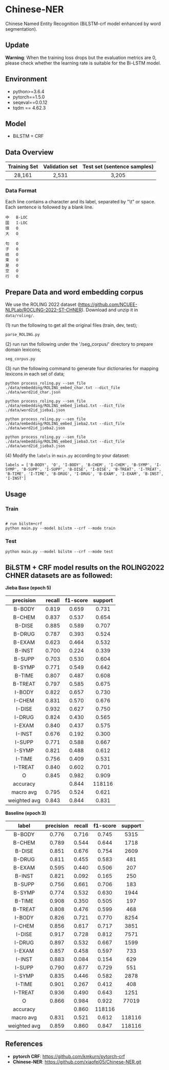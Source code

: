 # Chinese-NER
Chinese Named Entity Recognition (BiLSTM-crf model enhanced by word segmentation).

## Update
**Warning**: When the training loss drops but the evaluation metrics are 0, please check whether the  learning rate is suitable for the Bi-LSTM model.

## Environment

* python>=3.6.4
* pytorch==1.5.0
* seqeval==0.0.12
* tqdm ==  4.62.3

## Model

* BiLSTM + CRF


## Data Overview

Training Set|Validation set|Test set (sentence samples)
|:-:|:-:|:-:|
28,161|2,531|3,205|

### Data Format
Each line contains a character and its label, separated by "\t" or space. Each sentence is followed by a blank line.

```
中	B-LOC
国	I-LOC
很	O
大	O

句	O
子	O
结	O
束	O
是	O
空	O
行	O
```
## Prepare Data and word embedding corpus
We use the ROLING 2022 dataset (https://github.com/NCUEE-NLPLab/ROCLING-2022-ST-CHNER). Download and unzip it in `data/roling/`.

(1) run the following to get all the original files (train, dev, test);
```
parse_ROLING.py
``` 

(2) run run the following under the '/seg_corpus/' directory to prepare domain lexicons;
```
seg_corpus.py
```

(3) run the following command to generate four dictionaries for mapping lexicons in each set of data;

```
python process_roling.py --sen_file ./data/embedding/ROLING_embed_char.txt --dict_file ./data/word2id_char.json

python process_roling.py --sen_file ./data/embedding/ROLING_embed_jieba1.txt --dict_file ./data/word2id_jieba1.json

python process_roling.py --sen_file ./data/embedding/ROLING_embed_jieba2.txt --dict_file ./data/word2id_jieba2.json

python process_roling.py --sen_file ./data/embedding/ROLING_embed_jieba3.txt --dict_file ./data/word2id_jieba3.json

```
(4) Modify the `labels` in `main.py` according to your dataset:

```
labels = ['B-BODY', 'O', 'I-BODY', 'B-CHEM', 'I-CHEM', 'B-SYMP', 'I-SYMP', 'B-SUPP', 'I-SUPP', 'B-DISE', 'I-DISE', 'B-TREAT', 'I-TREAT', 'B-TIME', 'I-TIME', 'B-DRUG', 'I-DRUG', 'B-EXAM', 'I-EXAM', 'B-INST', 'I-INST']
```

## Usage
### **Train**
```

# run bilstm+crf
python main.py --model bilstm --crf --mode train 

```
### **Test**

```
python main.py --model bilstm --crf --mode test

```

## BiLSTM + CRF model results on the ROLING2022 CHNER datasets are as followed:


**Jieba Base (epoch 5)**

| precision | recall | f1-score | support |
| :-: | :-: | :-: | :-: |
| B-BODY | 0.819 | 0.659 | 0.731 | 5315 |
| B-CHEM | 0.837 | 0.537 | 0.654 | 1718 |
| B-DISE | 0.885 | 0.589 | 0.707 | 2609 |
| B-DRUG | 0.787 | 0.393 | 0.524 | 481 |
| B-EXAM | 0.623 | 0.464 | 0.532 | 207 |
| B-INST | 0.700 | 0.224 | 0.339 | 250 |
| B-SUPP | 0.703 | 0.530 | 0.604 | 183 |
| B-SYMP | 0.771 | 0.549 | 0.642 | 1944 |
| B-TIME | 0.807 | 0.487 | 0.608 | 197 |
| B-TREAT | 0.797 | 0.585 | 0.675 | 468 |
| I-BODY | 0.822 | 0.657 | 0.730 | 8254 |
| I-CHEM | 0.831 | 0.570 | 0.676 | 3851 |
| I-DISE | 0.932 | 0.627 | 0.750 | 7571 |
| I-DRUG | 0.824 | 0.430 | 0.565 | 1599 |
| I-EXAM | 0.840 | 0.437 | 0.575 | 733 |
| I-INST | 0.676 | 0.192 | 0.300 | 629 |
| I-SUPP | 0.771 | 0.588 | 0.667 | 551 |
| I-SYMP | 0.821 | 0.488 | 0.612 | 2878 |
| I-TIME | 0.756 | 0.409 | 0.531 | 408 |
| I-TREAT | 0.840 | 0.602 | 0.701 | 1251 |
| O | 0.845 | 0.982 | 0.909 | 77019 |
| accuracy| | 0.844 | 118116 |
| macro avg| 0.795 | 0.524 | 0.621 | 118116 |
|weighted avg| 0.843 | 0.844 | 0.831 | 118116 |



**Baseline (epoch 3)**

|label| precision| recall | f1-score| support
| :-:     | :-:     | :-:     | :-:     | :-:     |
| B-BODY | 0.776 | 0.716 | 0.745 | 5315 |
| B-CHEM | 0.789 | 0.544 | 0.644 | 1718 |
| B-DISE | 0.851 | 0.676 | 0.754 | 2609 |
| B-DRUG | 0.811 | 0.455 | 0.583 | 481 |
| B-EXAM | 0.595 | 0.440 | 0.506 | 207 |
| B-INST | 0.821 | 0.092 | 0.165 | 250 |
| B-SUPP | 0.756 | 0.661 | 0.706 | 183 |
| B-SYMP | 0.774 | 0.532 | 0.630 | 1944 |
| B-TIME | 0.908 | 0.350 | 0.505 | 197 |
| B-TREAT | 0.808 | 0.476 | 0.599 | 468 |
| I-BODY | 0.826 | 0.721 | 0.770 | 8254 |
| I-CHEM | 0.856 | 0.617 | 0.717 | 3851 |
| I-DISE | 0.917 | 0.728 | 0.812 | 7571 |
| I-DRUG | 0.897 | 0.532 | 0.667 | 1599 |
| I-EXAM | 0.857 | 0.458 | 0.597 | 733 |
| I-INST | 0.883 | 0.084 | 0.154 | 629 |
| I-SUPP | 0.790 | 0.677 | 0.729 | 551 |
| I-SYMP | 0.835 | 0.446 | 0.582 | 2878 |
| I-TIME | 0.901 | 0.267 | 0.412 | 408 |
| I-TREAT | 0.936 | 0.490 | 0.643 | 1251 |
| O | 0.866 | 0.984 | 0.922 | 77019 |
| accuracy| |0.860 | 118116 |
| macro avg|0.831 | 0.521 | 0.612 | 118116 |
|weighted avg| 0.859 | 0.860 | 0.847 | 118116 |

## References

* **pytorch CRF**: https://github.com/kmkurn/pytorch-crf
* **Chinese-NER**:  https://github.com/xiaofei05/Chinese-NER.git
